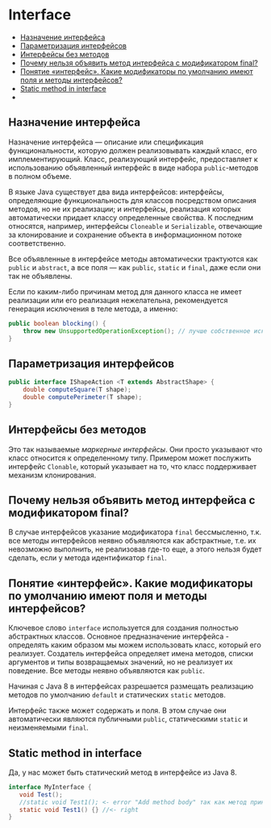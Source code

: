 # Interface

- [Назначение интерфейса](#Назначение-интерфейса)
- [Параметризация интерфейсов](#Параметризация-интерфейсов)
- [Интерфейсы без методов](#Интерфейсы-без-методов)
- [Почему нельзя объявить метод интерфейса с модификатором final?](#Почему-нельзя-объявить-метод-интерфейса-с-модификатором-final?)
- [Понятие «интерфейс». Какие модификаторы по умолчанию имеют поля и методы интерфейсов?](#Понятие-«интерфейс».-Какие-модификаторы-по-умолчанию-имеют-поля-и-методы-интерфейсов?)
- [Static method in interface](#Static-method-in-interface)
- [](#)

## Назначение интерфейса
Назначение интерфейса — описание или спецификация функциональности, которую должен реализовывать каждый класс, 
его имплементирующий. Класс, реализующий интерфейс, предоставляет к использованию объявленный интерфейс в виде 
набора `public`-методов в полном объеме.

В языке Java существует два вида интерфейсов: интерфейсы, определяющие функциональность для классов посредством 
описания методов, но не их реализации; и интерфейсы, реализация которых автоматически придает классу определенные 
свойства. К последним относятся, например, интерфейсы `Cloneable` и `Serializable`, отвечающие за клонирование и 
сохранение объекта в информа­ционном потоке соответственно.

Все объявленные в интерфейсе методы автоматически трактуются как `public` и `abstract`, а все поля — как `public`, 
`static` и `final`, даже если они так не объявлены.

Если по каким-либо причинам метод для данного класса не имеет реализации или его реализация нежелательна, 
рекомендуется генерация исключения в теле метода, а именно:
```java
public boolean blocking() {
    throw new UnsupportedOperationException(); // лучше собственное исключение
}
```
## Параметризация интерфейсов
```java
public interface IShapeAction <T extends AbstractShape> {
    double computeSquare(T shape);
    double computePerimeter(T shape);
}
```

## Интерфейсы без методов
Это так называемые _маркерные интерфейсы_. Они просто указывают что класс относится к определенному типу. 
Примером может послужить интерфейс `Clonable`, который указывает на то, что класс поддерживает механизм клонирования.

## Почему нельзя объявить метод интерфейса с модификатором final?
В случае интерфейсов указание модификатора `final` бессмысленно, т.к. все методы интерфейсов неявно объявляются как 
абстрактные, т.е. их невозможно выполнить, не реализовав где-то еще, а этого нельзя будет сделать, если у метода 
идентификатор `final`.

## Понятие «интерфейс». Какие модификаторы по умолчанию имеют поля и методы интерфейсов?
Ключевое слово `interface` используется для создания полностью абстрактных классов. Основное предназначение 
интерфейса - определять каким образом мы можем использовать класс, который его реализует. Создатель интерфейса 
определяет имена методов, списки аргументов и типы возвращаемых значений, но не реализует их поведение. 
Все методы неявно объявляются как `public`.

Начиная с Java 8 в интерфейсах разрешается размещать реализацию методов по умолчанию `default` и 
статических `static` методов.

Интерфейс также может содержать и поля. В этом случае они автоматически являются публичными `public`, 
статическими `static` и неизменяемыми `final`.

## Static method in interface
Да, у нас может быть статический метод в интерфейсе из Java 8.
```java
interface MyInterface {
   void Test();
   //static void Test1(); <- error "Add method body" так как метод принадлежит интерфейсу
   static void Test1() {} //<- right
}
```
